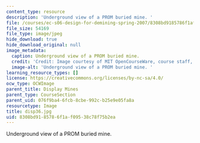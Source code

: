 ```yaml
---
content_type: resource
description: 'Underground view of a PROM buried mine. '
file: /courses/ec-s06-design-for-demining-spring-2007/8308bd9185786f1af09538c78f75b2ea_disp36.jpg
file_size: 54169
file_type: image/jpeg
hide_download: true
hide_download_original: null
image_metadata:
  caption: Underground view of a PROM buried mine.
  credit: 'Credit: Image courtesy of MIT OpenCourseWare, course staff, and students.'
  image-alt: 'Underground view of a PROM buried mine. '
learning_resource_types: []
license: https://creativecommons.org/licenses/by-nc-sa/4.0/
ocw_type: OCWImage
parent_title: Display Mines
parent_type: CourseSection
parent_uid: 076f9ba4-6fcb-8cbe-992c-b25e9e05fa8a
resourcetype: Image
title: disp36.jpg
uid: 8308bd91-8578-6f1a-f095-38c78f75b2ea
---
```

Underground view of a PROM buried mine. 